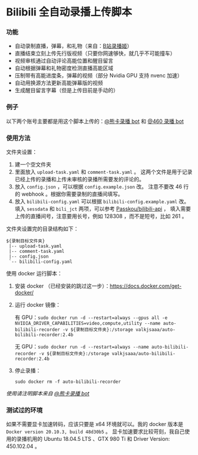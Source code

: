 Bilibili 全自动录播上传脚本
======

### 功能

* 自动录制直播，弹幕，和礼物（来自：[B站录播姬](https://github.com/Bililive/BililiveRecorder)）
* 直播结束立刻上传先行版视频（只要你网速够快，就几乎不可能撞车）
* 视频审核通过自动评论高能位置和醒目留言
* 自动根据弹幕和礼物密度检测直播高能区域
* 压制带有高能进度条，弹幕的视频（部分 Nvidia GPU 支持 nvenc 加速）
* 自动用换源方法更新高能弹幕版的视频
* 生成醒目留言字幕（但是上传目前是手动的）

### 例子

以下两个账号主要都是用这个脚本上传的：[@熊卡录播 bot](https://space.bilibili.com/1576916333) 和 [@460 录播 bot](https://space.bilibili.com/75980004)

### 使用方法

文件夹设置：
1. 建一个空文件夹
2. 里面放入 `upload-task.yaml` 和 `comment-task.yaml` 。
   这两个文件是用于记录已经上传的录播和上传未审核的录播所需要发的评论的。
3. 放入 `config.json` ，可以根据 `config.example.json` 改。
   注意不要改 46 行的 webhook 。根据你需要录制的直播间填写。
4. 放入 `bilibili-config.yaml` 可以根据 `bilibili-config.example.yaml` 改。
   填入 `sessdata` 和 `bili_jct` 两项，可以参考 [Passkou/bilibili-api](https://github.com/Passkou/bilibili-api#获取-sessdata-和-csrf) ，
   填入需要上传的直播间号，注意要用长号，例如 128308 ，而不是短号，比如 261 。

文件夹设置完的目录结构如下：
```
${录制目标文件夹}
 |-- upload-task.yaml
 |-- comment-task.yaml
 |-- config.json
 `-- bilibili-config.yaml
```

使用 docker 运行脚本：

1. 安装 docker （已经安装的跳过这一步）：https://docs.docker.com/get-docker/
2. 运行 docker 镜像：

   有 GPU：`sudo docker run -d --restart=always --gpus all -e NVIDIA_DRIVER_CAPABILITIES=video,compute,utility --name auto-bilibili-recorder -v ${录制目标文件夹}:/storage valkjsaaa/auto-bilibili-recorder:2.4b`

   无 GPU：`sudo docker run -d --restart=always --name auto-bilibili-recorder -v ${录制目标文件夹}:/storage valkjsaaa/auto-bilibili-recorder:2.4b`
3. 停止录播：

   `sudo docker rm -f auto-bilibili-recorder`


*使用请注明脚本来自 [@熊卡录播 bot](https://space.bilibili.com/1576916333)*
   

### 测试过的环境

如果不需要显卡加速转码，应该只要是 x64 环境就可以。我的 docker 版本是 `Docker version 20.10.3, build 48d30b5` 。
显卡加速要求比较苛刻，我自己使用的录播机用的 Ubuntu 18.04.5 LTS 、GTX 980 Ti 和 Driver Version: 450.102.04 。
